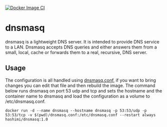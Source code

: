 [![Docker Image CI](https://github.com/aliomid730/cacti/actions/workflows/docker-image.yml/badge.svg)](https://github.com/aliomid730/dnsmasq/actions/workflows/docker-image.yml)

# dnsmasq
dnsmasq is a lightweight DNS server. It is intended to provide DNS service to a LAN.
Dnsmasq accepts DNS queries and either answers them from a small, local, cache or forwards them to a real, recursive, DNS server.

## Usage
The configuration is all handled using [dnsmasq.conf](https://raw.githubusercontent.com/aliomid730/dnsmasq/main/dnsmasq.conf), if you want to bring changes you can edit that file and then rebuild the image.
The command below runs dnsmasq on port 53 udp and tcp and sets the hostname and the container name to dnsmasq and load the configuration as a volume to /etc/dnsmasq.conf.

```
docker run -d --name dnsmasq --hostname dnsmasq -p 53:53/udp -p 53:53/tcp -v $(pwd)/dnsmasq.conf:/etc/dnsmasq.conf --restart always hashimi/dnsmasq:1.0
```
